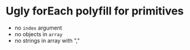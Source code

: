 Ugly forEach polyfill for primitives
=========
 
  * no `index` argument
  * no objects in `array`
  * no strings in array with ","